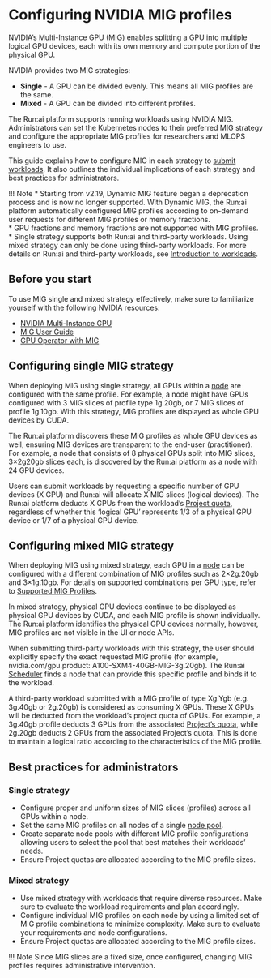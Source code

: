# Configuring NVIDIA MIG profiles

NVIDIA’s Multi-Instance GPU (MIG) enables splitting a GPU into multiple logical GPU devices, each with its own memory and compute portion of the physical GPU.

NVIDIA provides two MIG strategies:

* **Single** - A GPU can be divided evenly. This means all MIG profiles are the same.
* **Mixed** - A GPU can be divided into different profiles.

The Run:ai platform supports running workloads using NVIDIA MIG. Administrators can set the Kubernetes nodes to their preferred MIG strategy and configure the appropriate MIG profiles for researchers and MLOPS engineers to use.

This guide explains how to configure MIG in each strategy to [submit workloads](../../workloads-in-runai/workloads.md). It also outlines the individual implications of each strategy and best practices for administrators.

!!! Note \* Starting from v2.19, Dynamic MIG feature began a deprecation process and is now no longer supported. With Dynamic MIG, the Run:ai platform automatically configured MIG profiles according to on-demand user requests for different MIG profiles or memory fractions.\
\* GPU fractions and memory fractions are not supported with MIG profiles. \* Single strategy supports both Run:ai and third-party workloads. Using mixed strategy can only be done using third-party workloads. For more details on Run:ai and third-party workloads, see [Introduction to workloads](../../workloads-in-runai/introduction-to-workloads.md).

## Before you start

To use MIG single and mixed strategy effectively, make sure to familiarize yourself with the following NVIDIA resources:

* [NVIDIA Multi-Instance GPU](https://www.nvidia.com/en-eu/technologies/multi-instance-gpu/)
* [MIG User Guide](https://docs.nvidia.com/datacenter/tesla/mig-user-guide/index.html)
* [GPU Operator with MIG](https://docs.nvidia.com/datacenter/cloud-native/gpu-operator/latest/gpu-operator-mig.html)

## Configuring single MIG strategy

When deploying MIG using single strategy, all GPUs within a [node](nodes.md) are configured with the same profile. For example, a node might have GPUs configured with 3 MIG slices of profile type 1g.20gb, or 7 MIG slices of profile 1g.10gb. With this strategy, MIG profiles are displayed as whole GPU devices by CUDA.

The Run:ai platform discovers these MIG profiles as whole GPU devices as well, ensuring MIG devices are transparent to the end-user (practitioner). For example, a node that consists of 8 physical GPUs split into MIG slices, 3×2g20gb slices each, is discovered by the Run:ai platform as a node with 24 GPU devices.

Users can submit workloads by requesting a specific number of GPU devices (X GPU) and Run:ai will allocate X MIG slices (logical devices). The Run:ai platform deducts X GPUs from the workload’s [Project quota](../managing-your-organization/projects.md), regardless of whether this ‘logical GPU’ represents 1/3 of a physical GPU device or 1/7 of a physical GPU device.

## Configuring mixed MIG strategy

When deploying MIG using mixed strategy, each GPU in a [node](nodes.md) can be configured with a different combination of MIG profiles such as 2×2g.20gb and 3×1g.10gb. For details on supported combinations per GPU type, refer to [Supported MIG Profiles](https://docs.nvidia.com/datacenter/tesla/mig-user-guide/index.html#supported-mig-profiles).

In mixed strategy, physical GPU devices continue to be displayed as physical GPU devices by CUDA, and each MIG profile is shown individually. The Run:ai platform identifies the physical GPU devices normally, however, MIG profiles are not visible in the UI or node APIs.

When submitting third-party workloads with this strategy, the user should explicitly specify the exact requested MIG profile (for example, nvidia.com/gpu.product: A100-SXM4-40GB-MIG-3g.20gb). The Run:ai [Scheduler](broken-reference) finds a node that can provide this specific profile and binds it to the workload.

A third-party workload submitted with a MIG profile of type Xg.Ygb (e.g. 3g.40gb or 2g.20gb) is considered as consuming X GPUs. These X GPUs will be deducted from the workload’s project quota of GPUs. For example, a 3g.40gb profile deducts 3 GPUs from the associated [Project’s quota](../managing-your-organization/projects.md), while 2g.20gb deducts 2 GPUs from the associated Project’s quota. This is done to maintain a logical ratio according to the characteristics of the MIG profile.

## Best practices for administrators

### Single strategy

* Configure proper and uniform sizes of MIG slices (profiles) across all GPUs within a node.
* Set the same MIG profiles on all nodes of a single [node pool](node-pools.md).
* Create separate node pools with different MIG profile configurations allowing users to select the pool that best matches their workloads’ needs.
* Ensure Project quotas are allocated according to the MIG profile sizes.

### Mixed strategy

* Use mixed strategy with workloads that require diverse resources. Make sure to evaluate the workload requirements and plan accordingly.
* Configure individual MIG profiles on each node by using a limited set of MIG profile combinations to minimize complexity. Make sure to evaluate your requirements and node configurations.
* Ensure Project quotas are allocated according to the MIG profile sizes.

!!! Note Since MIG slices are a fixed size, once configured, changing MIG profiles requires administrative intervention.

